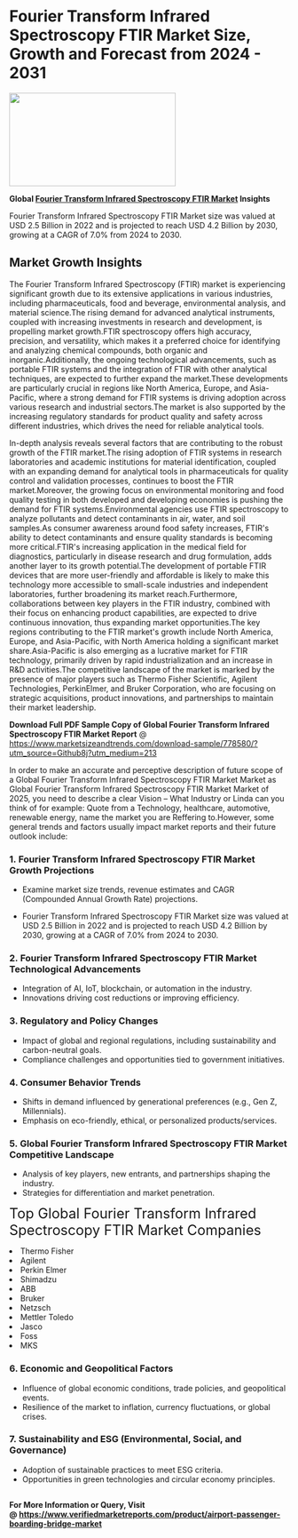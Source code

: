 <H1>Fourier Transform Infrared Spectroscopy FTIR Market Size, Growth and Forecast from 2024 - 2031</H1><img class="aligncenter size-medium wp-image-584254" src="https://thirdeyenews.in/wp-content/uploads/2024/09/Global-Market-Research-300x168.jpeg" alt="" width="300" height="168" /><p><strong>Global&nbsp;<a href="https://www.marketsizeandtrends.com/download-sample/778580/?utm_source=Github8j?utm_medium=213">Fourier Transform Infrared Spectroscopy FTIR Market</a> Insights</strong></p><p>Fourier Transform Infrared Spectroscopy FTIR Market size was valued at USD 2.5 Billion in 2022 and is projected to reach USD 4.2 Billion by 2030, growing at a CAGR of 7.0% from 2024 to 2030.</p><p><h2>Market Growth Insights</h2> <p>The Fourier Transform Infrared Spectroscopy (FTIR) market is experiencing significant growth due to its extensive applications in various industries, including pharmaceuticals, food and beverage, environmental analysis, and material science.The rising demand for advanced analytical instruments, coupled with increasing investments in research and development, is propelling market growth.FTIR spectroscopy offers high accuracy, precision, and versatility, which makes it a preferred choice for identifying and analyzing chemical compounds, both organic and inorganic.Additionally, the ongoing technological advancements, such as portable FTIR systems and the integration of FTIR with other analytical techniques, are expected to further expand the market.These developments are particularly crucial in regions like North America, Europe, and Asia-Pacific, where a strong demand for FTIR systems is driving adoption across various research and industrial sectors.The market is also supported by the increasing regulatory standards for product quality and safety across different industries, which drives the need for reliable analytical tools.</p> <p>In-depth analysis reveals several factors that are contributing to the robust growth of the FTIR market.The rising adoption of FTIR systems in research laboratories and academic institutions for material identification, coupled with an expanding demand for analytical tools in pharmaceuticals for quality control and validation processes, continues to boost the FTIR market.Moreover, the growing focus on environmental monitoring and food quality testing in both developed and developing economies is pushing the demand for FTIR systems.Environmental agencies use FTIR spectroscopy to analyze pollutants and detect contaminants in air, water, and soil samples.As consumer awareness around food safety increases, FTIR's ability to detect contaminants and ensure quality standards is becoming more critical.FTIR's increasing application in the medical field for diagnostics, particularly in disease research and drug formulation, adds another layer to its growth potential.The development of portable FTIR devices that are more user-friendly and affordable is likely to make this technology more accessible to small-scale industries and independent laboratories, further broadening its market reach.Furthermore, collaborations between key players in the FTIR industry, combined with their focus on enhancing product capabilities, are expected to drive continuous innovation, thus expanding market opportunities.The key regions contributing to the FTIR market's growth include North America, Europe, and Asia-Pacific, with North America holding a significant market share.Asia-Pacific is also emerging as a lucrative market for FTIR technology, primarily driven by rapid industrialization and an increase in R&D activities.The competitive landscape of the market is marked by the presence of major players such as Thermo Fisher Scientific, Agilent Technologies, PerkinElmer, and Bruker Corporation, who are focusing on strategic acquisitions, product innovations, and partnerships to maintain their market leadership.</p> <p><span class=""><strong>Download Full PDF Sample Copy of Global Fourier Transform Infrared Spectroscopy FTIR Market Report</strong> @ <a href="https://www.marketsizeandtrends.com/download-sample/778580/?utm_source=Github8j?utm_medium=213" target="_blank">https://www.marketsizeandtrends.com/download-sample/778580/?utm_source=Github8j?utm_medium=213</a></span></p><p>In order to make an accurate and perceptive description of future scope of a Global&nbsp;Fourier Transform Infrared Spectroscopy FTIR Market Market as Global&nbsp;Fourier Transform Infrared Spectroscopy FTIR Market Market of 2025, you need to describe a clear Vision &ndash; What Industry or Linda can you think of for example: Quote from a Technology, healthcare, automotive, renewable energy, name the market you are Reffering to.However, some general trends and factors usually impact market reports and their future outlook include:</p><h3>1.&nbsp;<strong>Fourier Transform Infrared Spectroscopy FTIR Market Growth Projections</strong></h3><ul><li>Examine market size trends, revenue estimates and CAGR (Compounded Annual Growth Rate) projections.</li><li><p>Fourier Transform Infrared Spectroscopy FTIR Market size was valued at USD 2.5 Billion in 2022 and is projected to reach USD 4.2 Billion by 2030, growing at a CAGR of 7.0% from 2024 to 2030.</p></li></ul><h3>2.&nbsp;<strong>Fourier Transform Infrared Spectroscopy FTIR Market Technological Advancements</strong></h3><ul><li>Integration of AI, IoT, blockchain, or automation in the industry.</li><li>Innovations driving cost reductions or improving efficiency.</li></ul><h3>3.&nbsp;<strong>Regulatory and Policy Changes</strong></h3><ul><li>Impact of global and regional regulations, including sustainability and carbon-neutral goals.</li><li>Compliance challenges and opportunities tied to government initiatives.</li></ul><h3>4.&nbsp;<strong>Consumer Behavior Trends</strong></h3><ul><li>Shifts in demand influenced by generational preferences (e.g., Gen Z, Millennials).</li><li>Emphasis on eco-friendly, ethical, or personalized products/services.</li></ul><h3>5.&nbsp;<strong>Global Fourier Transform Infrared Spectroscopy FTIR Market Competitive Landscape</strong></h3><ul><li>Analysis of key players, new entrants, and partnerships shaping the industry.</li><li>Strategies for differentiation and market penetration.</li></ul><p data-pm-slice="1 1 []"><span style="color: inherit; font-family: inherit; font-size: 25px;">Top Global Fourier Transform Infrared Spectroscopy FTIR Market Companies</span></p><div class="" data-test-id=""><p><li>Thermo Fisher</li><li> Agilent</li><li> Perkin Elmer</li><li> Shimadzu</li><li> ABB</li><li> Bruker</li><li> Netzsch</li><li> Mettler Toledo</li><li> Jasco</li><li> Foss</li><li> MKS</li></p></div><h3>6.&nbsp;<strong>Economic and Geopolitical Factors</strong></h3><ul><li>Influence of global economic conditions, trade policies, and geopolitical events.</li><li>Resilience of the market to inflation, currency fluctuations, or global crises.</li></ul><h3>7.&nbsp;<strong>Sustainability and ESG (Environmental, Social, and Governance)</strong></h3><ul><li>Adoption of sustainable practices to meet ESG criteria.</li><li>Opportunities in green technologies and circular economy principles.</li></ul><h2><strong style="font-size: 14px;">For More Information or Query, Visit @&nbsp;</strong><a style="background-color: #ffffff; font-size: 14px;" href="https://www.marketsizeandtrends.com/report/fourier-transform-infrared-spectroscopy-ftir-market/" target="_blank">https://www.verifiedmarketreports.com/product/airport-passenger-boarding-bridge-market</a></h2>